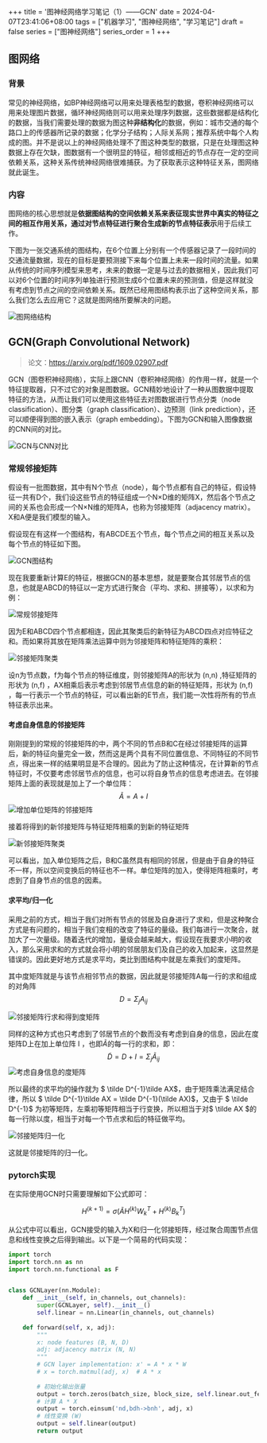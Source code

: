 +++
title = '图神经网络学习笔记（1）——GCN'
date = 2024-04-07T23:41:06+08:00
tags = ["机器学习", "图神经网络", "学习笔记"]
draft = false
series = ["图神经网络"]
series_order = 1
+++


## 图网络

### 背景

​常见的神经网络，如BP神经网络可以用来处理表格型的数据，卷积神经网络可以用来处理图片数据，循环神经网络则可以用来处理序列数据，这些数据都是结构化的数据，当我们需要处理的数据为图这种**非结构化**的数据，例如：城市交通的每个路口上的传感器所记录的数据；化学分子结构；人际关系网；推荐系统中每个人构成的图。并不是说以上的神经网络处理不了图这种类型的数据，只是在处理图这种数据上存在欠缺，图数据有一个很明显的特征，相邻或相近的节点存在一定的空间依赖关系，这种关系传统神经网络很难捕获。为了获取表示这种特征关系，图网络就此诞生。

### 内容

​图网络的核心思想就是**依据图结构的空间依赖关系来表征现实世界中真实的特征之间的相互作用关系，通过对节点特征进行聚合生成新的节点特征表示**用于后续工作。

​下图为一张交通系统的图结构，在6个位置上分别有一个传感器记录了一段时间的交通流量数据，现在的目标是要预测接下来每个位置上未来一段时间的流量。如果从传统的时间序列模型来思考，未来的数据一定是与过去的数据相关，因此我们可以对6个位置的时间序列单独进行预测生成6个位置未来的预测值，但是这样就没有考虑到节点之间的空间依赖关系。既然已经用图结构表示出了这种空间关系，那么我们怎么去应用它？这就是图网络所要解决的问题。

<img src="img/p0.webp" alt="图网络结构" class="center-image"/>


## GCN(Graph Convolutional Network)

>  论文：https://arxiv.org/pdf/1609.02907.pdf

​GCN（图卷积神经网络），实际上跟CNN（卷积神经网络）的作用一样，就是一个特征提取器，只不过它的对象是图数据。GCN精妙地设计了一种从图数据中提取特征的方法，从而让我们可以使用这些特征去对图数据进行节点分类（node classification）、图分类（graph classification）、边预测（link prediction），还可以顺便得到图的嵌入表示（graph embedding）。下图为GCN和输入图像数据的CNN间的对比。

<img src="img/p1.png" alt="GCN与CNN对比" class="center-image"/>

### 常规邻接矩阵

假设有一批图数据，其中有N个节点（node），每个节点都有自己的特征，假设特征一共有D个，我们设这些节点的特征组成一个N×D维的矩阵X，然后各个节点之间的关系也会形成一个N×N维的矩阵A，也称为邻接矩阵（adjacency matrix）。X和A便是我们模型的输入。

假设现在有这样一个图结构，有ABCDE五个节点，每个节点之间的相互关系以及每个节点的特征如下图。

<img src="img/p2.png" alt="GCN图结构" class="center-image"/>

现在我要重新计算E的特征，根据GCN的基本思想，就是要聚合其邻居节点的信息，也就是ABCD的特征以一定方式进行聚合（平均、求和、拼接等），以求和为例：

<img src="img/p3.webp" alt="常规邻接矩阵" class="center-image"/>

因为E和ABCD四个节点都相连，因此其聚类后的新特征为ABCD四点对应特征之和。而如果将其放在矩阵乘法运算中则为邻接矩阵和特征矩阵的乘积：

<img src="img/p4.png" alt="邻接矩阵聚类" class="center-image"/>

设n为节点数，f为每个节点的特征维度，则邻接矩阵A的形状为 (n,n) ,特征矩阵的形状为 (n,f) ，AX相乘后表示考虑到邻居节点信息的新的特征矩阵，形状为 (n,f) ，每一行表示一个节点的特征，可以看出新的E节点，我们能一次性将所有的节点特征表示出来。

#### 考虑自身信息的邻接矩阵

刚刚提到的常规的邻接矩阵的中，两个不同的节点B和C在经过邻接矩阵的运算后，新的特征向量完全一致，然而这是两个具有不同位置信息、不同特征的不同节点，得出来一样的结果明显是不合理的。因此为了防止这种情况，在计算新的节点特征时，不仅要考虑邻居节点的信息，也可以将自身节点的信息考虑进去。在邻接矩阵上面的表现就是加上了一个单位阵：
$$
\tilde A = A + I
$$
<img src="img/p5.png" alt="增加单位矩阵的邻接矩阵" class="center-image"/>

接着将得到的新邻接矩阵与特征矩阵相乘的到新的特征矩阵

<img src="img/p6.webp" alt="新邻接矩阵聚类" class="center-image"/>

可以看出，加入单位矩阵之后，B和C虽然具有相同的邻居，但是由于自身的特征不一样，所以空间变换后的特征也不一样。单位矩阵的加入，使得矩阵相乘时，考虑到了自身节点的信息的因素。

#### 求平均/归一化

采用之前的方式，相当于我们对所有节点的邻居及自身进行了求和，但是这种聚合方式是有问题的，相当于我们变相的改变了特征的量级。我们每进行一次聚合，就加大了一次量级。随着迭代的增加，量级会越来越大，假设现在我要求小明的收入，那么采用求和的方式就会将小明的邻居朋友们及自己的收入加起来，这显然是错误的。因此更好地方式是求平均，类比到图结构中就是左乘我们的度矩阵。

其中度矩阵就是与该节点相邻节点的数据，因此就是邻接矩阵A每一行的求和组成的对角阵
$$
D=\Sigma_jA_{ij}
$$


<img src="img/p7.webp" alt="邻接矩阵行求和得到度矩阵" class="center-image"/>

同样的这种方式也只考虑到了邻居节点的个数而没有考虑到自身的信息，因此在度矩阵D上在加上单位阵 I ，也即$\tilde A$的每一行的求和，即：
$$
\tilde D=D+I=\Sigma_j\tilde A_{ij} 
$$
<img src="img/p8.webp" alt="考虑自身信息的度矩阵" class="center-image"/>

所以最终的求平均的操作就为 $ \tilde D^{-1}\tilde AX$，由于矩阵乘法满足结合律，所以 $ \tilde D^{-1}\tilde AX = \tilde D^{-1}(\tilde AX)$，又由于 $ \tilde D^{-1}$ 为初等矩阵，左乘初等矩阵相当于行变换，所以相当于对$ \tilde AX $的每一行除以度，相当于对每一个节点求和后的特征做平均。

<img src="img/p9.png" alt="邻接矩阵归一化" class="center-image"/>

这就是邻接矩阵的归一化。


### pytorch实现

在实际使用GCN时只需要理解如下公式即可：

$$
H^{(k+1)}=\sigma(\tilde AH^{(k)}W_k^T+H^{(k)}B_k^T)
$$

从公式中可以看出，GCN接受的输入为X和归一化邻接矩阵，经过聚合周围节点信息和线性变换之后得到输出。以下是一个简易的代码实现：


```python
import torch
import torch.nn as nn
import torch.nn.functional as F


class GCNLayer(nn.Module):
    def __init__(self, in_channels, out_channels):
        super(GCNLayer, self).__init__()
        self.linear = nn.Linear(in_channels, out_channels)
        
    def forward(self, x, adj):
        """
        x: node features (B, N, D)
        adj: adjacency matrix (N, N)
        """
        # GCN layer implementation: x' = A * x * W
        # x = torch.matmul(adj, x)  # A * x
        
        # 初始化输出张量
        output = torch.zeros(batch_size, block_size, self.linear.out_features, device=x.device)
        # 计算 A * X
        output = torch.einsum('nd,bdh->bnh', adj, x)
        # 线性变换 (W)
        output = self.linear(output)
        return output
```